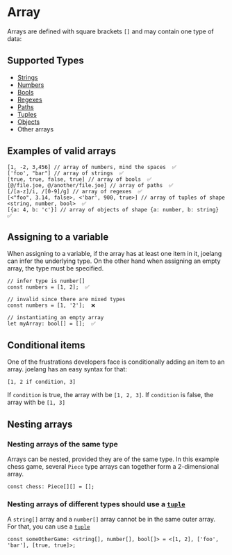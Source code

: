 # Array

Arrays are defined with square brackets `[]` and may contain one type of data:

## Supported Types

- [Strings](string.md)
- [Numbers](number.md)
- [Bools](bool.md)
- [Regexes](regex.md)
- [Paths](path.md)
- [Tuples](tuple.md)
- [Objects](object.md)
- Other arrays

## Examples of valid arrays

```
[1, -2, 3,456] // array of numbers, mind the spaces  ✅
['foo', "bar"] // array of strings  ✅
[true, true, false, true] // array of bools  ✅
[@/file.joe, @/another/file.joe] // array of paths  ✅
[/[a-z]/i, /[0-9]/g] // array of regexes  ✅
[<"foo", 3.14, false>, <'bar', 900, true>] // array of tuples of shape <string, number, bool>  ✅
[{a: 4, b: 'c'}] // array of objects of shape {a: number, b: string}  ✅
```

## Assigning to a variable

When assigning to a variable, if the array has at least one item in it, joelang can infer the underlying type. On the other hand when assigning an empty array, the type must be specified.

```
// infer type is number[]
const numbers = [1, 2];  ✅

// invalid since there are mixed types
const numbers = [1, '2'];  ❌

// instantiating an empty array
let myArray: bool[] = [];  ✅
```

## Conditional items

One of the frustrations developers face is conditionally adding an item to an array. joelang has an easy syntax for that:

```
[1, 2 if condition, 3]
```

If `condition` is true, the array with be `[1, 2, 3]`. If `condition` is false, the array with be `[1, 3]`

## Nesting arrays

### Nesting arrays of the same type

Arrays can be nested, provided they are of the same type. In this example chess game, several `Piece` type arrays can together form a 2-dimensional array.

```
const chess: Piece[][] = [];
```

### Nesting arrays of different types should use a [`tuple`](tuple.md)

A `string[]` array and a `number[]` array cannot be in the same outer array. For that, you can use a [`tuple`](tuple.md)

```
const someOtherGame: <string[], number[], bool[]> = <[1, 2], ['foo', 'bar'], [true, true]>;
```
